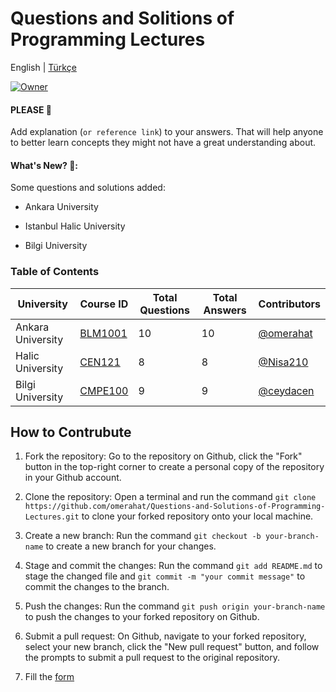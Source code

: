 # Questions and Solitions of Programming Lectures

English | [Türkçe](https://github.com/omerahat/Solitions/blob/master/readmetr.md)


<a id="top-page"></a>
[![Owner](https://img.shields.io/badge/owner-omerahat-blue)](https://github.com/omerahat)

#### PLEASE 🙏

Add explanation (`or reference link`) to your answers. That will help anyone to better learn concepts they might not have a great understanding about.

#### What's New? 🎉:

Some questions and solutions added:

  - Ankara University
 
  - Istanbul Halic University
  
  - Bilgi University


### Table of Contents 

| University        	| Course ID                                                                         	| Total Questions 	| Total Answers 	| Contributors                             	|
|-------------------	|-----------------------------------------------------------------------------------	|-----------------	|---------------	|------------------------------------------	|
| Ankara University 	| [BLM1001](https://github.com/omerahat/Questions-and-Solutions-of-Programming-Lectures/tree/main/Ankara%20University/BLM1001)                                              	| 10              	| 10            	| [@omerahat](https://github.com/omerahat) 	|
| Halic University  	| [CEN121](https://github.com/omerahat/Questions-and-Solutions-of-Programming-Lectures/tree/main/Halic%20Universitesi/CEN121) 	| 8               	| 8             	| [@Nisa210](https://github.com/Nisa210)   	|
| Bilgi University  	| [CMPE100](https://github.com/omerahat/Questions-and-Solutions-of-Programming-Lectures/tree/main/Bilgi%20Universitesi/CMPE100)                   	| 9               	| 9             	| [@ceydacen](https://github.com/ceydacen) 	|



## How to Contrubute

1. Fork the repository: Go to the repository on Github, click the "Fork" button in the top-right corner to create a personal copy of the repository in your Github account.

2. Clone the repository: Open a terminal and run the command  ``` git clone https://github.com/omerahat/Questions-and-Solutions-of-Programming-Lectures.git ``` to clone your forked repository onto your local machine.

3. Create a new branch: Run the command ``` git checkout -b your-branch-name ``` to create a new branch for your changes.

4. Stage and commit the changes: Run the command ``` git add README.md ``` to stage the changed file and  ``` git commit -m "your commit message" ``` to commit the changes to the branch.

5. Push the changes: Run the command ``` git push origin your-branch-name ``` to push the changes to your forked repository on Github.

6. Submit a pull request: On Github, navigate to your forked repository, select your new branch, click the "New pull request" button, and follow the prompts to submit a pull request to the original repository.

7. Fill the [form](https://forms.gle/dpNRq9Da77t7aVeS7)



